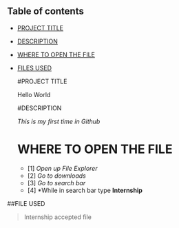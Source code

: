 ## Table of contents

- [PROJECT TITLE](#Project-Title)
- [DESCRIPTION](#Description)
- [WHERE TO OPEN THE FILE](#Where-to-open-the-file)
- [FILES USED](#files-used)



  #PROJECT TITLE

  Hello World

  #DESCRIPTION

  *This is my first time in Github*

  # WHERE TO OPEN THE FILE

  - [1] *Open up File Explorer*
  - [2] *Go to downloads*
  - [3] *Go to search bar*
  - [4] *While in search bar type **Internship**
 
 ##FILE USED 
   > Internship accepted file
 
  
  


